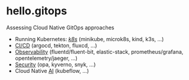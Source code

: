 # hello.gitops

Assessing Cloud Native GitOps approaches

- Running Kubernetes: [_k8s_](./_k8s/README.md) (minikube, microk8s, kind, k3s, ...)
- [CI/CD](./ci-ci/README.md) (argocd, tekton, fluxcd, ...)
- [Observability](./observability/README.md) (fluentd/fluent-bit, elastic-stack, prometheus/grafana, opentelemetry/jaeger, ...)
- [Security](./security/README.md) (opa, kyverno, snyk, ...)
- Cloud Native [AI](./ai/README.md) (kubeflow, ...)
